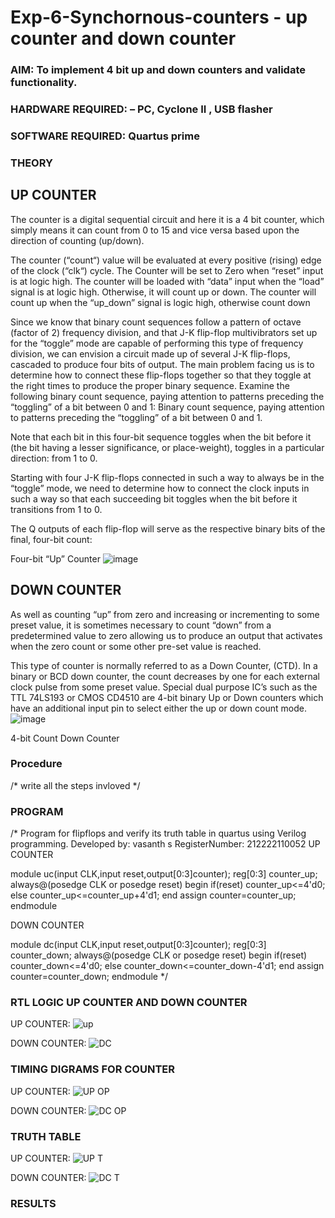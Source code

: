 # Exp-6-Synchornous-counters - up counter and down counter 
### AIM: To implement 4 bit up and down counters and validate  functionality.
### HARDWARE REQUIRED:  – PC, Cyclone II , USB flasher
### SOFTWARE REQUIRED:   Quartus prime
### THEORY 

## UP COUNTER 
The counter is a digital sequential circuit and here it is a 4 bit counter, which simply means it can count from 0 to 15 and vice versa based upon the direction of counting (up/down). 

The counter (“count“) value will be evaluated at every positive (rising) edge of the clock (“clk“) cycle.
The Counter will be set to Zero when “reset” input is at logic high.
The counter will be loaded with “data” input when the “load” signal is at logic high. Otherwise, it will count up or down.
The counter will count up when the “up_down” signal is logic high, otherwise count down

Since we know that binary count sequences follow a pattern of octave (factor of 2) frequency division, and that J-K flip-flop multivibrators set up for the “toggle” mode are capable of performing this type of frequency division, we can envision a circuit made up of several J-K flip-flops, cascaded to produce four bits of output.
The main problem facing us is to determine how to connect these flip-flops together so that they toggle at the right times to produce the proper binary sequence.
Examine the following binary count sequence, paying attention to patterns preceding the “toggling” of a bit between 0 and 1:
Binary count sequence, paying attention to patterns preceding the “toggling” of a bit between 0 and 1.

Note that each bit in this four-bit sequence toggles when the bit before it (the bit having a lesser significance, or place-weight), toggles in a particular direction: from 1 to 0.



 
 

Starting with four J-K flip-flops connected in such a way to always be in the “toggle” mode, we need to determine how to connect the clock inputs in such a way so that each succeeding bit toggles when the bit before it transitions from 1 to 0.

The Q outputs of each flip-flop will serve as the respective binary bits of the final, four-bit count:

 
 

Four-bit “Up” Counter
![image](https://user-images.githubusercontent.com/36288975/169644758-b2f4339d-9532-40c5-af40-8f4f8c942e2c.png)



## DOWN COUNTER 

As well as counting “up” from zero and increasing or incrementing to some preset value, it is sometimes necessary to count “down” from a predetermined value to zero allowing us to produce an output that activates when the zero count or some other pre-set value is reached.

This type of counter is normally referred to as a Down Counter, (CTD). In a binary or BCD down counter, the count decreases by one for each external clock pulse from some preset value. Special dual purpose IC’s such as the TTL 74LS193 or CMOS CD4510 are 4-bit binary Up or Down counters which have an additional input pin to select either the up or down count mode.
![image](https://user-images.githubusercontent.com/36288975/169644844-1a14e123-7228-4ed8-81a9-eb937dff4ac8.png)


4-bit Count Down Counter
### Procedure
/* write all the steps invloved */



### PROGRAM 
/*
Program for flipflops  and verify its truth table in quartus using Verilog programming.
Developed by: vasanth s
RegisterNumber:  212222110052
 UP COUNTER

module uc(input CLK,input reset,output[0:3]counter); 
reg[0:3] counter_up;
always@(posedge CLK or posedge reset)
begin if(reset) counter_up<=4'd0;
else counter_up<=counter_up+4'd1;
end assign counter=counter_up;
endmodule

DOWN COUNTER

module dc(input CLK,input reset,output[0:3]counter);
reg[0:3] counter_down;
always@(posedge CLK or posedge reset)
begin if(reset) counter_down<=4'd0;
else counter_down<=counter_down-4'd1;
end assign counter=counter_down;
endmodule
*/






### RTL LOGIC UP COUNTER AND DOWN COUNTER
UP COUNTER:
![up](https://github.com/vasanth0908/Exp-7-Synchornous-counters-/assets/122000018/79357cec-5f31-4907-8562-690bc1d71d72)

DOWN COUNTER:
![DC](https://github.com/vasanth0908/Exp-7-Synchornous-counters-/assets/122000018/bb0a650e-caf1-4690-878f-5d5d8ccf3bbe)












### TIMING DIGRAMS FOR COUNTER  
UP COUNTER:
![UP OP](https://github.com/vasanth0908/Exp-7-Synchornous-counters-/assets/122000018/769004f5-822a-459f-93d9-04459c6e1742)

DOWN COUNTER:
![DC OP](https://github.com/vasanth0908/Exp-7-Synchornous-counters-/assets/122000018/5437a1bd-07a9-4508-ad7d-49083df777a7)








### TRUTH TABLE 

UP COUNTER:
![UP T](https://github.com/vasanth0908/Exp-7-Synchornous-counters-/assets/122000018/899b7e95-0110-4428-8b77-b8e5fbe37291)

DOWN COUNTER:
![DC T](https://github.com/vasanth0908/Exp-7-Synchornous-counters-/assets/122000018/9b7b8475-78f6-4b87-ade9-83ec90910a86)






### RESULTS 
